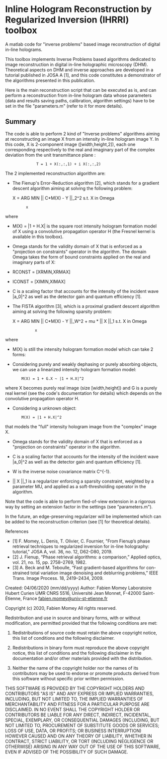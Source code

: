 # Inline Hologram Reconstruction by Regularized Inversion (IHRRI) toolbox
A matlab code for "inverse problems" based image reconstruction of digital in-line holograms. 

This toolbox implements Inverse Problems based algorithms dedicated to image reconstruction in digital in-line holographic microscopy (DHM). Theoretical aspects on DHM and inverse approaches are developed in a tutorial published in JOSA A [1], and this code constitutes a  demonstrator of the algorithms presented in this publication.

Here is the main reconstruction script that can be executed as is, and can perform a reconstruction from in-line hologram data whose parameters (data and results saving paths, calibration, algorithm settings) have to be set in the file "parameters.m" (refer to it for more details).

Summary
-------

The code is able to perform 2 kind of "Inverse problems" algorithms aiming at reconstructing an image X from an intensity in-line hologram  image Y. In this code, X is 2-component image ([width,height,2]), each one corresponding respectively to the real and imaginary part of the complex deviation from the unit transmittance plane :

                  T = 1 + X(:,:,1) + i X(:,:,2)

The 2 implemented reconstruction algorithm are:

- The Fienup's Error-Reduction algorithm [2], which stands for a gradient descent algorithm aiming at solving the following problem:
  
  	X	= 	ARG MIN   || C*M(X) - Y ||_2^2		s.t.    X in Omega

			x

where 

- M(X) = |1 + H.X| is the square root intensity hologram formation model of X using a convolutive propagation operator H (the Fresnel kernel is available in this toolbox).

- Omega stands for the validity domain of X that is enforced as a "projection on constraints" operator in the algorithm. The domain Omega takes the form of bound constraints applied on the real and imaginary parts of X:
   
* RCONST = [XRMIN,XRMAX]

* ICONST = [XIMIN,XIMAX]

- C is a scaling factor that accounts for the intensity of the incident wave |a_0|^2 as well as the detector gain and quantum efficiency [1].

- The FISTA algorithm [3], which is a proximal gradient descent algorithm aiming at solving the following sparsity problem:
  
  	X	=	ARG MIN   || C*M(X) - Y ||_W^2 + mu * || X ||_1		s.t.    X in Omega

           		x

where 

- M(X) is still the intensity hologram formation model which can take 2 forms:

* Considering purely and weakly dephasing or purely absorbing objects, we can use a linearized intensity hologram formation model:

          M(X) = 1 + G.X ~ |1 + H.X|^2 

where X becomes purely real image (size [width,height]) and G is a purely real kernel (see the code's documentation for details) which depends on the convolutive propagation operator H.

* Considering a unknown object:

          M(X) = |1 + H.X|^2 
          
that models the "full" intensity hologram image from the "complex" image X.

- Omega stands for the validity domain of X that is enforced as a "projection on constraints" operator in the algorithm.

- C is a scaling factor that accounts for the intensity of the incident wave |a_0|^2 as well as the detector gain and quantum efficiency [1].

- W is the inverse noise covariance matrix C^{-1}.

- || X ||\_1 is a regularizer enforcing a sparsity constraint, weighted by a parameter MU, and applied as a soft-thresholding operator in the algorithm.

Note that the code is able to perform fied-of-view extension in a rigorous way by setting an extension factor in the settings (see "parameters.m").

In the future, an edge-preserving regularizer will be implemented which can be added to the reconstruction criterion (see [1] for theoretical details).

References

- [1] F. Momey, L. Denis, T. Olivier, C. Fournier, "From Fienup’s phase 
                  retrieval techniques to regularized inversion for 
                  in-line holography: tutorial," JOSA A, vol. 36, no. 12, 
                  D62-D80, 2019. 
- [2] J. Fienup, “Phase retrieval algorithms: a comparison,”
                  Applied optics, vol. 21, no. 15, pp. 2758–2769, 1982.
- [3]  A. Beck and M. Teboulle, “Fast gradient-based algorithms for con-
      strained total variation image denoising and deblurring problems,”
      IEEE Trans. Image Process. 18, 2419–2434, 2009.

Created: 04/06/2020 (mm/dd/yyyy)
Author:   Fabien Momey
          Laboratoire Hubert Curien UMR CNRS 5516, 
          Université Jean Monnet, 
          F-42000 Saint-Étienne, 
          France
          fabien.momey@univ-st-etienne.fr

Copyright (c) 2020, Fabien Momey
All rights reserved.

Redistribution and use in source and binary forms, with or without
modification, are permitted provided that the following conditions are met:

1. Redistributions of source code must retain the above copyright notice, this
   list of conditions and the following disclaimer.

2. Redistributions in binary form must reproduce the above copyright notice,
   this list of conditions and the following disclaimer in the documentation
   and/or other materials provided with the distribution.

3. Neither the name of the copyright holder nor the names of its
   contributors may be used to endorse or promote products derived from
   this software without specific prior written permission.

THIS SOFTWARE IS PROVIDED BY THE COPYRIGHT HOLDERS AND CONTRIBUTORS "AS IS"
AND ANY EXPRESS OR IMPLIED WARRANTIES, INCLUDING, BUT NOT LIMITED TO, THE
IMPLIED WARRANTIES OF MERCHANTABILITY AND FITNESS FOR A PARTICULAR PURPOSE ARE
DISCLAIMED. IN NO EVENT SHALL THE COPYRIGHT HOLDER OR CONTRIBUTORS BE LIABLE
FOR ANY DIRECT, INDIRECT, INCIDENTAL, SPECIAL, EXEMPLARY, OR CONSEQUENTIAL
DAMAGES (INCLUDING, BUT NOT LIMITED TO, PROCUREMENT OF SUBSTITUTE GOODS OR
SERVICES; LOSS OF USE, DATA, OR PROFITS; OR BUSINESS INTERRUPTION) HOWEVER
CAUSED AND ON ANY THEORY OF LIABILITY, WHETHER IN CONTRACT, STRICT LIABILITY,
OR TORT (INCLUDING NEGLIGENCE OR OTHERWISE) ARISING IN ANY WAY OUT OF THE USE
OF THIS SOFTWARE, EVEN IF ADVISED OF THE POSSIBILITY OF SUCH DAMAGE.

